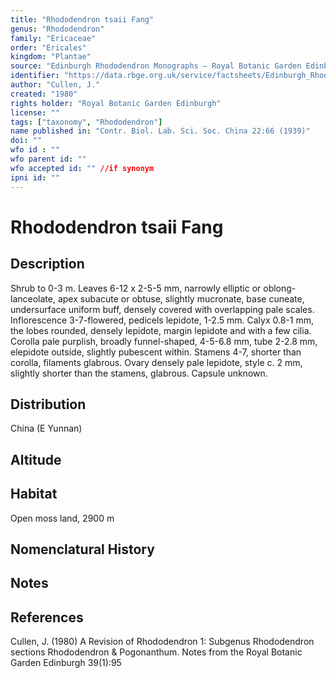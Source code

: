 ```yaml
---
title: "Rhododendron tsaii Fang"
genus: "Rhododendron"
family: "Ericaceae"
order: "Ericales"
kingdom: "Plantae"
source: "Edinburgh Rhododendron Monographs – Royal Botanic Garden Edinburgh"
identifier: "https://data.rbge.org.uk/service/factsheets/Edinburgh_Rhododendron_Monographs.xhtml"
author: "Cullen, J."
created: "1980"
rights holder: "Royal Botanic Garden Edinburgh"
license: ""
tags: ["taxonomy", "Rhododendron"]
name published in: "Contr. Biol. Lab. Sci. Soc. China 22:66 (1939)"
doi: ""
wfo id : ""
wfo parent id: ""
wfo accepted id: "" //if synonym                      
ipni id: ""
---
```


                       

# Rhododendron tsaii Fang

## Description
Shrub to 0-3 m. Leaves 6-12 x 2-5-5 mm, narrowly elliptic or oblong-lanceolate, apex subacute or obtuse, slightly mucronate, base cuneate, undersurface uniform buff, densely covered with overlapping pale scales. Inflorescence 3-7-flowered, pedicels lepidote, 1-2.5 mm. Calyx 0.8-1 mm, the lobes rounded, densely lepidote, margin lepidote and with a few cilia. Corolla pale purplish, broadly funnel-shaped, 4-5-6.8 mm, tube 2-2.8 mm, elepidote outside, slightly pubescent within. Stamens 4-7, shorter than corolla, filaments glabrous. Ovary densely pale lepidote, style c. 2 mm, slightly shorter than the stamens, glabrous. Capsule unknown.

## Distribution
China (E Yunnan)

## Altitude


## Habitat
Open moss land, 2900 m

## Nomenclatural History

                       
## Notes


## References

Cullen, J. (1980) A Revision of Rhododendron 1: Subgenus Rhododendron sections Rhododendron & Pogonanthum. Notes from the Royal Botanic Garden Edinburgh 39(1):95
